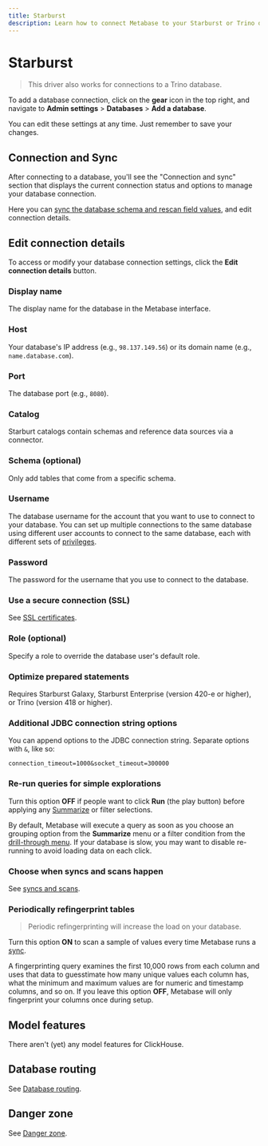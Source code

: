 ```yaml
---
title: Starburst
description: Learn how to connect Metabase to your Starburst or Trino database, including connection settings, SSL configuration, and database sync options.
---
```


# Starburst

> This driver also works for connections to a Trino database.

To add a database connection, click on the **gear** icon in the top right, and navigate to **Admin settings** > **Databases** > **Add a database**.

You can edit these settings at any time. Just remember to save your changes.

## Connection and Sync

After connecting to a database, you'll see the "Connection and sync" section that displays the current connection status and options to manage your database connection.

Here you can [sync the database schema and rescan field values](../sync-scan.md), and edit connection details.

## Edit connection details

To access or modify your database connection settings, click the **Edit connection details** button.

### Display name

The display name for the database in the Metabase interface.

### Host

Your database's IP address (e.g., `98.137.149.56`) or its domain name (e.g., `name.database.com`).

### Port

The database port (e.g., `8080`).

### Catalog

Starburt catalogs contain schemas and reference data sources via a connector.

### Schema (optional)

Only add tables that come from a specific schema.

### Username

The database username for the account that you want to use to connect to your database. You can set up multiple connections to the same database using different user accounts to connect to the same database, each with different sets of [privileges](../users-roles-privileges.md).

### Password

The password for the username that you use to connect to the database.

### Use a secure connection (SSL)

See [SSL certificates](../ssl-certificates.md).

### Role (optional)

Specify a role to override the database user's default role.

### Optimize prepared statements

Requires Starburst Galaxy, Starburst Enterprise (version 420-e or higher), or Trino (version 418 or higher).

### Additional JDBC connection string options

You can append options to the JDBC connection string. Separate options with `&`, like so:

```
connection_timeout=1000&socket_timeout=300000
```

### Re-run queries for simple explorations

Turn this option **OFF** if people want to click **Run** (the play button) before applying any [Summarize](../../questions/query-builder/summarizing-and-grouping.md) or filter selections.

By default, Metabase will execute a query as soon as you choose an grouping option from the **Summarize** menu or a filter condition from the [drill-through menu](https://www.metabase.com/learn/metabase-basics/querying-and-dashboards/questions/drill-through). If your database is slow, you may want to disable re-running to avoid loading data on each click.

### Choose when syncs and scans happen

See [syncs and scans](../sync-scan.md#choose-when-syncs-and-scans-happen).

### Periodically refingerprint tables

> Periodic refingerprinting will increase the load on your database.

Turn this option **ON** to scan a sample of values every time Metabase runs a [sync](../sync-scan.md#how-database-syncs-work).

A fingerprinting query examines the first 10,000 rows from each column and uses that data to guesstimate how many unique values each column has, what the minimum and maximum values are for numeric and timestamp columns, and so on. If you leave this option **OFF**, Metabase will only fingerprint your columns once during setup.

## Model features

There aren't (yet) any model features for ClickHouse.

## Database routing

See [Database routing](../../permissions/database-routing.md).

## Danger zone

See [Danger zone](../danger-zone.md).
